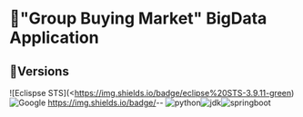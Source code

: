 # 🛒"**Group Buying Market**" BigData Application 

## 📜Versions

![Eclispse STS](<https://img.shields.io/badge/eclipse%20STS-3.9.11-green)![Google](<https://img.shields.io/badge/Google-Login-brightgreen?logo=google>)
https://img.shields.io/badge/<LABEL>-<MESSAGE>-<COLOR>
![python](<https://img.shields.io/badge/python-3.8.2-blue?logo=python>)![jdk](<https://img.shields.io/badge/Jdk-8u251-yellowgreen?logo=java>)![springboot](<https://img.shields.io/badge/SpringBoot-2.2.7-red?logo=spring>)